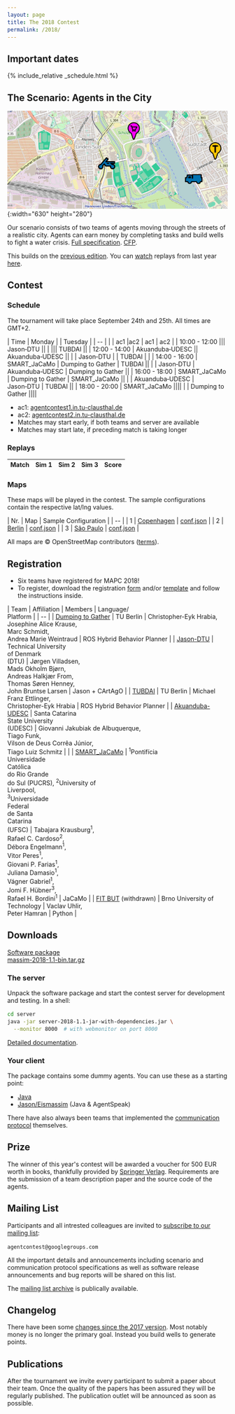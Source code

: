 ```yaml
---
layout: page
title: The 2018 Contest
permalink: /2018/
---
```


Important dates
---------------

{% include_relative _schedule.html %}

The Scenario: Agents in the City
--------------------------------

![Agents in the City](/2016/banner.jpg){:width="630" height="280"}

Our scenario consists of two teams of agents moving through the streets of a realistic city.
Agents can earn money by completing tasks and build wells to fight a water crisis.
[Full specification](https://github.com/agentcontest/massim/blob/master/docs/scenario.md). [CFP](/2018/CFP.txt).

This builds on the [previous edition](/2017/). You can [watch](https://multiagentcontest.org/2017/replays/?2017-09-21-18-07-25-2017-MAPC-Sim3) replays from last year [here](https://multiagentcontest.org/2017/#replays).

Contest
-------

### Schedule

The tournament will take place September 24th and 25th. All times are GMT+2.

| Time | Monday | | Tuesday |
| -- |
| | ac1 |ac2 | ac1 | ac2 |
| 10:00&nbsp;-&nbsp;12:00 ||| Jason&#8209;DTU ||
| ||| TUBDAI ||
| 12:00&nbsp;-&nbsp;14:00 | Akuanduba&#8209;UDESC || Akuanduba&#8209;UDESC ||
| | Jason&#8209;DTU | | TUBDAI | |
| 14:00&nbsp;-&nbsp;16:00 | SMART_JaCaMo | Dumping to Gather | TUBDAI ||
| | Jason&#8209;DTU | Akuanduba&#8209;UDESC | Dumping to Gather ||
| 16:00&nbsp;-&nbsp;18:00 | SMART_JaCaMo | Dumping to Gather | SMART_JaCaMo ||
| | Akuanduba&#8209;UDESC | Jason&#8209;DTU | TUBDAI ||
| 18:00&nbsp;-&nbsp;20:00 | SMART_JaCaMo ||||
| | Dumping to Gather ||||

- ac1: [agentcontest1.in.tu-clausthal.de](http://agentcontest1.in.tu-clausthal.de/)
- ac2: [agentcontest2.in.tu-clausthal.de](http://agentcontest2.in.tu-clausthal.de/)
- Matches may start early, if both teams and server are available
- Matches may start late, if preceding match is taking longer

### Replays

Match | Sim 1 | Sim 2 | Sim 3 | Score
--- | --- | --- | --- | ---

### Maps

These maps will be played in the contest. The sample configurations contain the respective lat/lng values.

| Nr. | Map | Sample Configuration |
| -- |
| 1 | [Copenhagen](osm/copenhagen.osm.pbf) | [conf.json](conf/Test-Copenhagen.json) |
| 2 | [Berlin](osm/berlin.osm.pbf) | [conf.json](conf/Test-Berlin.json) |
| 3 | [São Paulo](osm/saopaulo.osm.pbf) | [conf.json](conf/Test-SaoPaulo.json) |

All maps are © OpenStreetMap contributors ([terms](http://www.openstreetmap.org/copyright)).

Registration
------------

- Six teams have registered for MAPC 2018!
- To register, download the registration [form](registration/registration.pdf) and/or [template](registration/registration.tex) and follow the instructions inside.

| Team | Affiliation | Members | Language/<br>Platform |
| -- |
| [Dumping to Gather](registration/dtg.pdf) | TU Berlin | Christopher-Eyk Hrabia, <br> Josephine Alice Krause, <br> Marc Schmidt, <br> Andrea Marie Weintraud | ROS Hybrid Behavior Planner |
| [Jason-DTU](registration/jason-dtu.pdf) | Technical University <br> of Denmark <br> (DTU) | Jørgen Villadsen, <br> Mads Okholm Bjørn, <br> Andreas Halkjær From, <br> Thomas Søren Henney, <br> John Bruntse Larsen | Jason + CArtAgO |
| [TUBDAI](registration/tubdai.pdf) | TU Berlin | Michael Franz Ettlinger, <br> Christopher-Eyk Hrabia | ROS Hybrid Behavior Planner |
| [Akuanduba-UDESC](registration/akuanduba.pdf) | Santa Catarina <br> State University <br> (UDESC) | Giovanni Jakubiak de Albuquerque, <br> Tiago Funk, <br> Vilson de Deus Corrêa Júnior, <br> Tiago Luiz Schmitz | |
| [SMART_JaCaMo](registration/smart-jacamo.pdf) | <sup>1</sup>Pontifícia<br> Universidade<br> Católica<br> do Rio Grande<br> do Sul (PUCRS), <sup>2</sup>University of <br> Liverpool, <br> <sup>3</sup>Universidade <br> Federal <br> de Santa <br> Catarina <br> (UFSC) | Tabajara Krausburg<sup>1</sup>, <br> Rafael C. Cardoso<sup>2</sup>, <br> Débora Engelmann<sup>1</sup>, <br> Vitor Peres<sup>1</sup>, <br> Giovani P. Farias<sup>1</sup>, <br> Juliana Damasio<sup>1</sup>, <br> Vágner Gabriel<sup>1</sup>, <br> Jomi F. Hübner<sup>3</sup>, <br> Rafael H. Bordini<sup>1</sup> | JaCaMo |
| [FIT BUT](registration/fitbut.pdf) (withdrawn) | Brno University of Technology | Vaclav Uhlir, <br> Peter Hamran | Python |

Downloads
---------

<div class="actions">
  <a href="https://github.com/agentcontest/massim/releases" title="MASSim on GitHub">
    <span class="title">Software package</span>
    <br>
    <span class="filename">massim-2018-1.1-bin.tar.gz</span>
  </a>
</div>

### The server

Unpack the software package and start the contest server for development and testing. In a shell:

```bash
cd server
java -jar server-2018-1.1-jar-with-dependencies.jar \
  --monitor 8000  # with webmonitor on port 8000
```

[Detailed documentation](https://github.com/agentcontest/massim/blob/master/docs/server.md).

### Your client

The package contains some dummy agents. You can use these as a starting point:

* [Java](https://github.com/agentcontest/massim/blob/master/docs/javaagents.md)
* [Jason/Eismassim](https://github.com/agentcontest/massim/blob/master/docs/eismassim.md) (Java & AgentSpeak)

There have also always been teams that implemented the
[communication protocol](https://github.com/agentcontest/massim/blob/master/docs/protocol.md)
themselves.

Prize
-----

The winner of this year's contest will be awarded a voucher for 500 EUR worth in books,
thankfully provided by [Springer Verlag](https://www.springer.com). Requirements are the submission of
a team description paper and the source code of the agents.

Mailing List
------------

Participants and all intrested colleagues are invited to
[subscribe to our mailing list](https://groups.google.com/forum/#!forum/agentcontest):

`agentcontest@googlegroups.com`

All the important details and announcements including scenario and
communication protocol specifications as well as software release announcements
and bug reports will be shared on this list.

The [mailing list archive](https://groups.google.com/forum/#!forum/agentcontest)
is publically available.

Changelog
---------

There have been some [changes since the 2017 version](https://github.com/agentcontest/massim/blob/master/CHANGELOG.md).
Most notably money is no longer the primary goal. Instead you build wells to generate points.

Publications
------------

After the tournament we invite every participant to submit a paper about their
team. Once the quality of the papers has been assured they will be regularly
published. The publication outlet will be announced as soon as possible.

